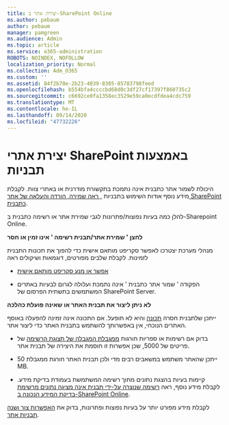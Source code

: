 ```yaml
---
title: יצירת אתר ב-SharePoint Online
ms.author: pebaum
author: pebaum
manager: pamgreen
ms.audience: Admin
ms.topic: article
ms.service: o365-administration
ROBOTS: NOINDEX, NOFOLLOW
localization_priority: Normal
ms.collection: Adm_O365
ms.custom: ''
ms.assetid: 84f2b70e-2b23-4039-8305-85783798feed
ms.openlocfilehash: b554bfa4ccccbd68d0c3df27cf17397f860735c2
ms.sourcegitcommit: c6692ce0fa1358ec3529e59ca0ecdfdea4cdc759
ms.translationtype: MT
ms.contentlocale: he-IL
ms.lasthandoff: 09/14/2020
ms.locfileid: "47732226"
---
```

# <a name="create-sharepoint-sites-using-templates"></a>יצירת אתרי SharePoint באמצעות תבניות

היכולת לשמור אתר כתבנית אינה נתמכת בתקשורת מודרנית או באתרי צוות. לקבלת מידע נוסף אודות השימוש בתבניות [, ראה שמירה, הורדה והעלאה של אתר SharePoint כתבנית](https://docs.microsoft.com/sharepoint/dev/general-development/save-download-and-upload-a-sharepoint-site-as-a-template).

להלן כמה בעיות נפוצות/פתרונות לגבי שמירת אתר או רשימה כתבנית ב-Sharepoint Online. 

**לחצן ' שמירת אתר/תבנית רשימה ' אינו זמין או חסר**

מנהלי מערכת יצטרכו לאפשר סקריפט מותאם אישית כדי להפוך את תכונות התבנית לזמינות. לקבלת שלבים מפורטים, דוגמאות ושיקולים ראה 

- [אפשר או מנע סקריפט מותאם אישית](https://docs.microsoft.com/sharepoint/allow-or-prevent-custom-script)

- הפקודה ' שמור אתר כתבנית ' אינה נתמכת ועלולה לגרום לבעיות באתרים המשתמשים בתשתית הפרסום של SharePoint Server.

**לא ניתן ליצור את תבנית האתר או שאינה פועלת כהלכה**

ייתכן שלתבנית חסרה [תכונה](https://social.technet.microsoft.com/wiki/contents/articles/14423.sharepoint-2013-existing-features-guid.aspx) והיא לא תופעל. אם התכונה אינה זמינה להפעלה באוסף האתרים הנוכחי, אין באפשרותך להשתמש בתבנית האתר כדי ליצור אתר.

- בדוק אם רשימות או ספריות חורגות [ממגבלת המגבלה של תצוגת הרשימה](https://support.office.com/article/Manage-large-lists-and-libraries-in-SharePoint-B8588DAE-9387-48C2-9248-C24122F07C59) של פריטים של 5000, שכן אפשרות זו חוסמת את היצירה של תבנית אתר.

- ייתכן שהאתר משתמש במשאבים רבים מדי ולכן תבנית האתר חורגת ממגבלת 50 MB.


- קיימות בעיות בהצגת נתונים מתוך רשימה המשתמשת בעמודת בדיקת מידע. לקבלת מידע נוסף, ראה [רשימה שנוצרה על-ידי תבנית אינה מציגה נתונים מרשימת בדיקת המידע הנכונה ב-SharePoint Online](https://docs.microsoft.com/sharepoint/support/lists-and-libraries/template-generated-list-incorrect-data).

לקבלת מידע מפורט יותר על בעיות נפוצות ופתרונות, בדוק את [האפשרות צור ושנה תבניות אתר](https://support.office.com/article/Create-and-use-site-templates-60371B0F-00E0-4C49-A844-34759EBDD989).



